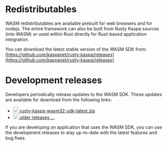 # Redistributables

WASM redistributables are available prebuilt for web browsers and for nodejs. The entire framework can also be built from Rusty Kaspa sources (into WASM) or used within Rust directly for Rust-based application integration.

You can download the latest stable version of the WASM SDK from:
[https://github.com/kaspanet/rusty-kaspa/releases](https://github.com/kaspanet/rusty-kaspa/releases)

# Development releases

Developers periodically release updates to the WASM SDK. These updates are available for download from the following links:

- [<img src="../../images/wasm.svg" style="inline-block; width: 18px; opacity: 0.5;" /> rusty-kaspa-wasm32-sdk-latest.zip](https://kaspa.aspectron.org/nightly/downloads/rusty-kaspa-wasm32-sdk-latest.zip)
- [<img src="../../images/wasm.svg" style="inline-block; width: 18px; opacity: 0.5;" /> older releases ...](https://kaspa.aspectron.org/nightly/downloads/)

If you are developing an application that uses the WASM SDK, you can use the development releases to stay up-to-date with the latest features and bug fixes.